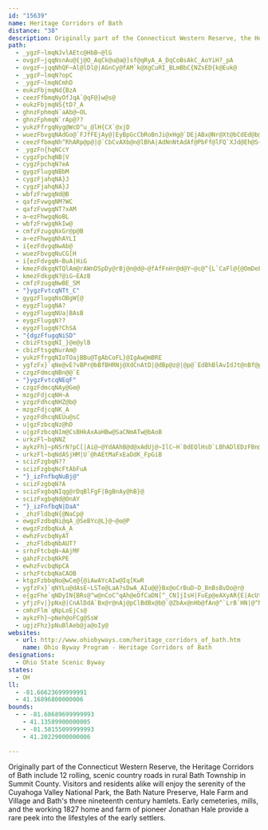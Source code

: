 ```yaml
---
id: "15639"
name: Heritage Corridors of Bath
distance: "38"
description: Originally part of the Connecticut Western Reserve, the Heritage Corridors of Bath include 12 rolling, scenic country roads in rural Bath Township in Summit County.
path:
  - _ygzF~lmqNJvlAEtc@HbB~@lG
  - ovgzF~jqqNsnAu@{j@O_AqCk@u@a@]sf@qRyA_A_DqCoBsAkC_AoYiH?_pA
  - ovgzF~jqqNhQF~Al@lDl@|AGnCy@fAM`k@XgCuRI_BLmBbC{NZsED{k@Euk@
  - _ygzF~lmqN?opC
  - _ygzF~lmqNCmhD
  - eukzFbjmqNd{BzA
  - ceezFfbmqNyOfJqA`@qF@}w@s@
  - eukzFbjmqNS{tD?_A
  - ghnzFphmqN`aAb@~OL
  - ghnzFphmqN`rAp@??
  - yukzFfrgqNyg@WcD^u_@lH{CX`@xjD
  - wuezFbvgqNAdGo@`FJfFEjAy@|EyBpGcCbRoBnJi@xHg@`DEjABx@Nr@Xt@bCdEd@b@XLt@LlBMx@FhA\|@n@hCdE`@`ANv@RlCb@fAd@d@h@RvCd@Jro@
  - ceezFfbmqNh^RhARp@p@|@`CbCvAXb@n@lBhA|AdNnNtAdAf@PbFf@lFQ`XJd@Eh@S~AeBr@S^?t@XxA`Bf@XdCHBa{A
  - _ygzFn{hqNCcY
  - cygzFpchqNB|V
  - cygzFpchqN?eA
  - gygzFlugqNBbM
  - cygzFjahqNA}J
  - cygzFjahqNA}J
  - wbfzFrwgqNd@B
  - qafzFvwgqNM?WC
  - qafzFvwgqNT?xAM
  - a~ezFhwgqNoBL
  - wbfzFrwgqNkIw@
  - cmfzFzugqNxGr@p@B
  - a~ezFhwgqNhAYLI
  - i{ezFdvgqNwAb@
  - wuezFbvgqNuCG[H
  - i{ezFdvgqN~BuA|HiG
  - kmezFdkgqNTQlAm@rAWnDSpDy@rBj@n@d@~@fAfFnHr@d@Y~@c@^{L`CaFl@{@OmDeEm@_@k@McGFA?
  - kmezFdkgqN?@iG~EAzB
  - cmfzFzugqNwBE_SM
  - "}ygzFvtcqNTt_C"
  - gygzFlugqNsOBgW{@
  - eygzFlugqNA?
  - eygzFlugqNUa|BAsB
  - eygzFlugqN??
  - eygzFlugqN?ChSA
  - "{dgzFfugqNiSD"
  - cbizFtsgqNI_}@e@ylB
  - cbizFtsgqNurAm@
  - yukzFfrgqNIoTOajBBu@TgAbCoFL}@IgAw@mBRE
  - ygfzFx}`qNe@vE?vBPr@bBfBHRNj@XdCnAtD|@dBp@z@|@p@`EdBhBlAvIdJt@nBf@pDNrBDtAE~@sC`M{AfN[fGSvH_AzUYbOVnVIxBs@lFE`DJlAlAvCd@~B
  - czgzFdmcqNBn@@`E
  - "}ygzFvtcqNEqF"
  - czgzFdmcqNAy@Ge@
  - mzgzFdjcqNH~A
  - yzgzFdhcqNHZ@b@
  - mzgzFdjcqNK_A
  - yzgzFdhcqNEUu@sC
  - u|gzFzbcqNz@hD
  - u|gzFzbcqNIm@CsBHkAxAaHBw@SaCNmATw@bAoB
  - urkzFl~bqNNZ
  - aykzFh}~pNSrN?pC[|Ai@~@YdAAhB@d@xAdUj@~IlC~H`BdEQlHsD`LBhADlEDzFBn@?TzBrE??
  - urkzFl~bqNdASjHM|U`@hAEtMaFxEaDdK_FpGiB
  - scizFzgbqN??
  - scizFzgbqNcFtAbFuA
  - "}_izFnfbqNuBj@"
  - scizFzgbqN?A
  - scizFxgbqNIqg@rDqBlFgF|BgBnAy@hB}@
  - scizFxgbqNd@OnAY
  - "}_izFnfbqN|DaA"
  - _zhzFldbqN{@NaCp@
  - ewgzFzdbqNi@qA_@SeBYc@L}@~@o@P
  - ewgzFzdbqNxA_A
  - ewhzFvcbqNyAT
  - _zhzFldbqNbAUT?
  - srhzFtcbqN~AAjMF
  - gahzFzcbqNkPE
  - ewhzFvcbqNpCA
  - srhzFtcbqNaCAOB
  - ktgzFzbbqNo@wCe@{@iAwAYcAIw@Iq[KwR
  - ygfzFx}`qNYLu@dAsE~LSTe@LaA?sDwA_AIu@@}Bx@oCrBuD~D_BnBsBvDo@r@
  - e{gzFhe`qNDyIN{BRs@^w@nCoC^qAh@eDfCaDN[^_CN]jIsH|FuEp@eAXyAR{E|AcUtAiHbAwCr@JdAxERrArBbRJlEUtD]lBkAjFcBlEUdBCfCRlHTxBbArC`@fBn@zEp@~CxBrHZnCHdBK~AO`@{BxD[hAOx@
  - yfjzFv|}pNx@|CnAlDdA`Bx@r@nAj@pClBdBx@b@`@ZbAx@nHb@fAn@^`LrB`HN|@^Nb@Db@BzKHfB`@lApBpC^t@TdAd@tG
  - cmhzFlm`qNpLoEjCs@
  - aykzFh}~pNeh@oFCg@SsW
  - ugjzFhz}pNuBlAeb@ja@oIy@
websites:
  - url: http://www.ohiobyways.com/heritage_corridors_of_bath.htm
    name: Ohio Byway Program - Heritage Corridors of Bath
designations:
  - Ohio State Scenic Byway
states:
  - OH
ll:
  - -81.66623699999991
  - 41.16896800000006
bounds:
  - - -81.68689699999993
    - 41.13589900000005
  - - -81.58155099999993
    - 41.20229000000006

---
```


Originally part of the Connecticut Western Reserve, the Heritage Corridors of Bath include 12 rolling, scenic country roads in rural Bath Township in Summit County. Visitors and residents alike will enjoy the serenity of the Cuyahoga Valley National Park, the Bath Nature Preserve, Hale Farm and Village and Bath's three nineteenth century hamlets. Early cemeteries, mills, and the working 1827 home and farm of pioneer Jonathan Hale provide a rare peek into the lifestyles of the early settlers.
